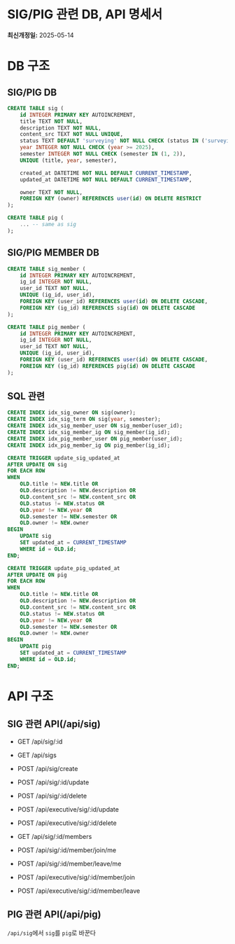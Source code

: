 # SIG/PIG 관련 DB, API 명세서
**최신개정일:** 2025-05-14

# DB 구조

## SIG/PIG DB
```sql
CREATE TABLE sig (
    id INTEGER PRIMARY KEY AUTOINCREMENT,
    title TEXT NOT NULL,
    description TEXT NOT NULL,
    content_src TEXT NOT NULL UNIQUE,
    status TEXT DEFAULT 'surveying' NOT NULL CHECK (status IN ('surveying', 'recruiting', 'active', 'inactive')),
    year INTEGER NOT NULL CHECK (year >= 2025),
    semester INTEGER NOT NULL CHECK (semester IN (1, 2)),
    UNIQUE (title, year, semester),

    created_at DATETIME NOT NULL DEFAULT CURRENT_TIMESTAMP,
    updated_at DATETIME NOT NULL DEFAULT CURRENT_TIMESTAMP,

    owner TEXT NOT NULL,
    FOREIGN KEY (owner) REFERENCES user(id) ON DELETE RESTRICT
);
```

```sql
CREATE TABLE pig (
    ... -- same as sig
);
```

## SIG/PIG MEMBER DB
```sql
CREATE TABLE sig_member (
    id INTEGER PRIMARY KEY AUTOINCREMENT,
    ig_id INTEGER NOT NULL,
    user_id TEXT NOT NULL,
    UNIQUE (ig_id, user_id),
    FOREIGN KEY (user_id) REFERENCES user(id) ON DELETE CASCADE,
    FOREIGN KEY (ig_id) REFERENCES sig(id) ON DELETE CASCADE
);
```

```sql
CREATE TABLE pig_member (
    id INTEGER PRIMARY KEY AUTOINCREMENT,
    ig_id INTEGER NOT NULL,
    user_id TEXT NOT NULL,
    UNIQUE (ig_id, user_id),
    FOREIGN KEY (user_id) REFERENCES user(id) ON DELETE CASCADE,
    FOREIGN KEY (ig_id) REFERENCES pig(id) ON DELETE CASCADE
);
```

## SQL 관련
```sql
CREATE INDEX idx_sig_owner ON sig(owner);
CREATE INDEX idx_sig_term ON sig(year, semester);
CREATE INDEX idx_sig_member_user ON sig_member(user_id);
CREATE INDEX idx_sig_member_ig ON sig_member(ig_id);
CREATE INDEX idx_pig_member_user ON pig_member(user_id);
CREATE INDEX idx_pig_member_ig ON pig_member(ig_id);
```

```sql
CREATE TRIGGER update_sig_updated_at
AFTER UPDATE ON sig
FOR EACH ROW
WHEN 
    OLD.title != NEW.title OR
    OLD.description != NEW.description OR
    OLD.content_src != NEW.content_src OR
    OLD.status != NEW.status OR
    OLD.year != NEW.year OR
    OLD.semester != NEW.semester OR
    OLD.owner != NEW.owner
BEGIN
    UPDATE sig
    SET updated_at = CURRENT_TIMESTAMP
    WHERE id = OLD.id;
END;

CREATE TRIGGER update_pig_updated_at
AFTER UPDATE ON pig
FOR EACH ROW
WHEN 
    OLD.title != NEW.title OR
    OLD.description != NEW.description OR
    OLD.content_src != NEW.content_src OR
    OLD.status != NEW.status OR
    OLD.year != NEW.year OR
    OLD.semester != NEW.semester OR
    OLD.owner != NEW.owner
BEGIN
    UPDATE pig
    SET updated_at = CURRENT_TIMESTAMP
    WHERE id = OLD.id;
END;
```

# API 구조

## SIG 관련 API(/api/sig)

- GET /api/sig/:id
- GET /api/sigs
- POST /api/sig/create
- POST /api/sig/:id/update
- POST /api/sig/:id/delete
- POST /api/executive/sig/:id/update
- POST /api/executive/sig/:id/delete

- GET /api/sig/:id/members
- POST /api/sig/:id/member/join/me
- POST /api/sig/:id/member/leave/me
- POST /api/executive/sig/:id/member/join
- POST /api/executive/sig/:id/member/leave

## PIG 관련 API(/api/pig)
`/api/sig`에서 `sig`를 `pig`로 바꾼다
